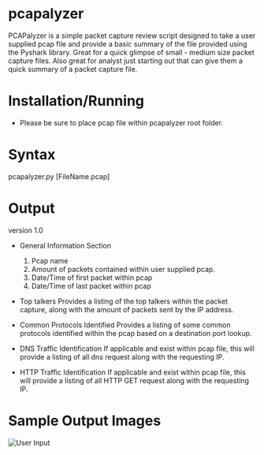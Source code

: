 # pcapalyzer

PCAPalyzer is a simple packet capture review script designed to take a user supplied pcap file and provide a basic summary of the file provided using the Pyshark library. Great for a quick glimpse of small - medium size packet capture files. Also great for analyst just starting out that can give them a quick summary of a packet capture file.  


# Installation/Running

- Please be sure to place pcap file within pcapalyzer root folder.

# Syntax

pcapalyzer.py [FileName.pcap]


# Output

version 1.0
- General Information Section
  1. Pcap name
  2. Amount of packets contained within user supplied pcap.
  3. Date/Time of first packet within pcap
  4. Date/Time of last packet within pcap
  
- Top talkers
  Provides a listing of the top talkers within the packet capture, along with the amount of packets sent by the IP address.
  
- Common Protocols Identified
  Provides a listing of some common protocols identified within the pcap based on a destination port lookup.
  
- DNS Traffic Identification
  If applicable and exist within pcap file, this will provide a listing of all dns request along with the requesting IP.
  
- HTTP Traffic Identification
  If applicable and exist within pcap file, this will provide a listing of all HTTP GET request along with the requesting IP.
  
  
# Sample Output Images
![User Input ](https://github.com/cybersecurebyte/pcapalyzer/blob/master/Screen%20Shot%202019-08-05%20at%207.58.37%20PM.png)





  


